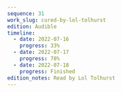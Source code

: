 ```yaml
---
sequence: 31
work_slug: cured-by-lol-tolhurst
edition: Audible
timeline:
  - date: 2022-07-16
    progress: 33%
  - date: 2022-07-17
    progress: 78%
  - date: 2022-07-18
    progress: Finished
edition_notes: Read by Lol Tolhurst
---
```

